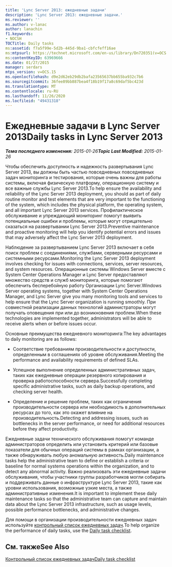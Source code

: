 ```yaml
---
title: 'Lync Server 2013: ежедневные задачи'
description: 'Lync Server 2013: ежедневные задачи.'
ms.reviewer: ''
ms.author: v-lanac
author: lanachin
f1.keywords:
- NOCSH
TOCTitle: Daily tasks
ms:assetid: f7a5f99e-5d2b-445d-9ba1-cbfcfeff16ae
ms:mtpsurl: https://technet.microsoft.com/en-us/library/Dn720351(v=OCS.15)
ms:contentKeyID: 63969666
ms.date: 01/27/2015
manager: serdars
mtps_version: v=OCS.15
ms.openlocfilehash: d9e2d62eb29db2bafa23565637bb655ba932c7b6
ms.sourcegitcommit: 36fee89bb887bea4f18b19f17a8c69daf5bc423d
ms.translationtype: MT
ms.contentlocale: ru-RU
ms.lasthandoff: 11/26/2020
ms.locfileid: "49431318"
---
```

# <a name="daily-tasks-in-lync-server-2013"></a><span data-ttu-id="2699b-103">Ежедневные задачи в Lync Server 2013</span><span class="sxs-lookup"><span data-stu-id="2699b-103">Daily tasks in Lync Server 2013</span></span>

<div data-xmlns="http://www.w3.org/1999/xhtml">

<div class="topic" data-xmlns="http://www.w3.org/1999/xhtml" data-msxsl="urn:schemas-microsoft-com:xslt" data-cs="https://msdn.microsoft.com/">

<div data-asp="https://msdn2.microsoft.com/asp">



</div>

<div id="mainSection">

<div id="mainBody"><span data-ttu-id="2699b-104">

<span> </span></span><span class="sxs-lookup"><span data-stu-id="2699b-104">

<span> </span></span></span>

<span data-ttu-id="2699b-105">_**Тема последнего изменения:** 2015-01-26_</span><span class="sxs-lookup"><span data-stu-id="2699b-105">_**Topic Last Modified:** 2015-01-26_</span></span>

<span data-ttu-id="2699b-106">Чтобы обеспечить доступность и надежность развертывания Lync Server 2013, вы должны быть частью повседневных повседневных задач мониторинга и тестирования, которые очень важны для работы системы, включая физическую платформу, операционную систему и все важные службы Lync Server 2013.</span><span class="sxs-lookup"><span data-stu-id="2699b-106">To help ensure the availability and reliability of the Lync Server 2013 deployment, you should as part of daily routine monitor and test elements that are very important to the functioning of the system, which includes the physical platform, the operating system, and all important Lync Server 2013 services.</span></span> <span data-ttu-id="2699b-107">Профилактическое обслуживание и упреждающий мониторинг помогут выявить потенциальные ошибки и проблемы, которые могут отрицательно сказаться на развертывании Lync Server 2013.</span><span class="sxs-lookup"><span data-stu-id="2699b-107">Preventive maintenance and proactive monitoring will help you identify potential errors and issues that may adversely affect the Lync Server 2013 deployment.</span></span>

<span data-ttu-id="2699b-108">Наблюдение за развертыванием Lync Server 2013 включает в себя поиск проблем с соединениями, службами, серверными ресурсами и системными ресурсами.</span><span class="sxs-lookup"><span data-stu-id="2699b-108">Monitoring the Lync Server 2013 deployment involves checking for issues with connections, services, server resources, and system resources.</span></span> <span data-ttu-id="2699b-109">Операционные системы Windows Server вместе с System Center Operations Manager и Lync Server предоставляют множество средств и служб мониторинга, которые помогают обеспечить бесперебойную работу Организации Lync Server.</span><span class="sxs-lookup"><span data-stu-id="2699b-109">Windows Server operating systems, together with System Center Operations Manager, and Lync Server give you many monitoring tools and services to help ensure that the Lync Server organization is running smoothly.</span></span> <span data-ttu-id="2699b-110">При совместной реализации данных технологий администраторы могут получать оповещения при или до возникновения проблем.</span><span class="sxs-lookup"><span data-stu-id="2699b-110">When these technologies are implemented together, administrators will be able to receive alerts when or before issues occur.</span></span>

<span data-ttu-id="2699b-111">Основные преимущества ежедневного мониторинга:</span><span class="sxs-lookup"><span data-stu-id="2699b-111">The key advantages to daily monitoring are as follows:</span></span>

  - <span data-ttu-id="2699b-112">Соответствие требованиям производительности и доступности, определенным в соглашениях об уровне обслуживания.</span><span class="sxs-lookup"><span data-stu-id="2699b-112">Meeting the performance and availability requirements of defined SLAs.</span></span>

  - <span data-ttu-id="2699b-113">Успешное выполнение определенных административных задач, таких как ежедневные операции резервного копирования и проверка работоспособности сервера.</span><span class="sxs-lookup"><span data-stu-id="2699b-113">Successfully completing specific administrative tasks, such as daily backup operations, and checking server health.</span></span>

  - <span data-ttu-id="2699b-114">Определение и решение проблем, таких как ограничения производительности сервера или необходимость в дополнительных ресурсах до того, как это окажет влияние на производительность.</span><span class="sxs-lookup"><span data-stu-id="2699b-114">Detecting and addressing issues, such as bottlenecks in the server performance, or need for additional resources before they affect productivity.</span></span>

<span data-ttu-id="2699b-115">Ежедневные задачи технического обслуживания помогут команде администраторов определить или установить критерий или базовые показатели для обычных операций системы в рамках организации, а также обнаруживать любую аномальную активность.</span><span class="sxs-lookup"><span data-stu-id="2699b-115">Daily maintenance tasks help the administrative team to define or establish a criteria or baseline for normal systems operations within the organization, and to detect any abnormal activity.</span></span> <span data-ttu-id="2699b-116">Важно реализовать эти ежедневные задачи обслуживания, чтобы участники группы разработчиков могли собирать и поддерживать данные о инфраструктуре Lync Server 2013, такие как уровни использования, возможные узкие места, а также административные изменения.</span><span class="sxs-lookup"><span data-stu-id="2699b-116">It is important to implement these daily maintenance tasks so that the administrative team can capture and maintain data about the Lync Server 2013 infrastructure, such as usage levels, possible performance bottlenecks, and administrative changes.</span></span>

<span data-ttu-id="2699b-117">Для помощи в организации производительности ежедневных задач используйте [контрольный список ежедневных задач](lync-server-2013-operations-checklists.md).</span><span class="sxs-lookup"><span data-stu-id="2699b-117">To help organize the performance of daily tasks, use the [Daily task checklist](lync-server-2013-operations-checklists.md).</span></span>

<div>

## <a name="see-also"></a><span data-ttu-id="2699b-118">См. также</span><span class="sxs-lookup"><span data-stu-id="2699b-118">See Also</span></span>


[<span data-ttu-id="2699b-119">Контрольный список ежедневных задач</span><span class="sxs-lookup"><span data-stu-id="2699b-119">Daily task checklist</span></span>](lync-server-2013-operations-checklists.md)  
  

<span data-ttu-id="2699b-120"></div>

</div>

<span> </span>

</div>

</div>

</span><span class="sxs-lookup"><span data-stu-id="2699b-120"></div>

</div>

<span> </span>

</div>

</div>

</span></span></div>

